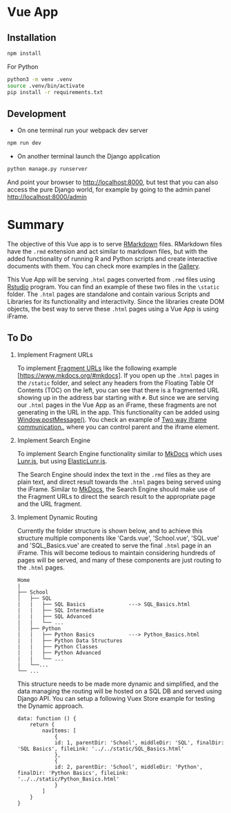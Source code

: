 # Vue App

## Installation

```bash
npm install
```
For Python 

```bash
python3 -m venv .venv
source .venv/bin/activate
pip install -r requirements.txt
```

## Development

* On one terminal run your webpack dev server

```bash
npm run dev
```

* On another terminal launch the Django application

```bash
python manage.py runserver
```

And point your browser to [http://localhost:8000](), but test that you can also access the pure Django world, for example by going to the admin panel [http://localhost:8000/admin]()

# Summary

The objective of this Vue app is to serve [RMarkdown](https://rmarkdown.rstudio.com/) files. RMarkdown files have the `.rmd` extension and act similar to markdown files, but with the added functionality of running R and Python scripts and create interactive documents with them. You can check more examples in the [Gallery](https://rmarkdown.rstudio.com/gallery.html).

This Vue App will be serving `.html` pages converted from `.rmd` files using [Rstudio](https://www.rstudio.com/) program. You can find an example of these two files in the `\static` folder. The `.html` pages are standalone and contain various Scripts and Libraries for its functionality and interactivity. Since the libraries create DOM objects, the best way to serve these `.html` pages using a Vue App is using iFrame.

## To Do

1. Implement Fragment URLs

    To implement [Fragment URLs](https://blog.httpwatch.com/2011/03/01/6-things-you-should-know-about-fragment-urls/) like the following example [https://www.mkdocs.org/#mkdocs]. If you open up the `.html` pages in the `/static` folder, and select any headers from the Floating Table Of Contents (TOC) on the left, you can see that there is a fragmented URL showing up in the address bar starting with `#`. But since we are serving our `.html` pages in the Vue App as an iFrame, these fragments are not generating in the URL in the app. This functionality can be added using [Window.postMessage()](https://developer.mozilla.org/en-US/docs/Web/API/Window/postMessage). You check an example of [Two way iframe communication.](https://gist.github.com/pbojinov/8965299), where you can control parent and the iframe element.

2. Implement Search Engine

    To implement Search Engine functionality similar to [MkDocs](https://www.mkdocs.org/user-guide/configuration/#search) which uses [Lunr.js](https://lunrjs.com/), but using [ElasticLunr.js](http://elasticlunr.com/).

    The Search Engine should index the text in the `.rmd` files as they are plain text, and direct result towards the `.html` pages being served using the iFrame. Similar to [MkDocs](https://www.mkdocs.org/), the Search Engine should make use of the Fragment URLs to direct the search result to the appropriate page and the URL fragment.

3. Implement Dynamic Routing

    Currently the folder structure is shown below, and to achieve this structure multiple components like 'Cards.vue', 'School.vue', 'SQL.vue' and 'SQL_Basics.vue' are created to serve the final `.html` page in an iFrame. This will become tedious to maintain considering hundreds of pages will be served, and many of these components are just routing to the `.html` pages.

    ```
    Home
    |
    ├── School
    │   ├── SQL
    |   |   ├── SQL Basics              ---> SQL_Basics.html
    |   |   ├── SQL Intermediate
    |   |   ├── SQL Advanced
    |   |   └── ...
    │   ├── Python
    |   |   ├── Python Basics           ---> Python_Basics.html
    |   |   ├── Python Data Structures
    |   |   ├── Python Classes
    |   |   ├── Python Advanced
    |   |   └── ...
    |   └──...   
    └── ...
    ```

    This structure needs to be made more dynamic and simplified, and the data managing the routing will be hosted on a SQL DB and served using Django API. You can setup a following Vuex Store example for testing the Dynamic approach.

    ```
    data: function () {
        return {
            navItems: [
                {  
                id: 1, parentDir: 'School', middleDir: 'SQL', finalDir: 'SQL Basics', fileLink: '../../static/SQL_Basics.html'
                },
                {
                id: 2, parentDir: 'School', middleDir: 'Python', finalDir: 'Python Basics', fileLink: '../../static/Python_Basics.html'
                }
            ]
        }
    }
```